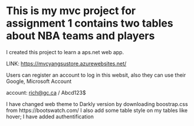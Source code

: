 <h1> 
This is my mvc project for assignment 1 contains two tables about NBA teams and players 
</h1>
<p>
I created this project to learn a aps.net web app.


LINK: https://mvcyangsustore.azurewebsites.net/

Users can register an account to log in this websit, also they can use their Google, Microsoft Account

account: rich@gc.ca / Abcd123$


</p>
<p>
I have changed web theme to Darkly version by downloading boostrap.css from https://bootswatch.com/ 
I also add some table style on my tables like hover;
I have added authentification 
</P>
